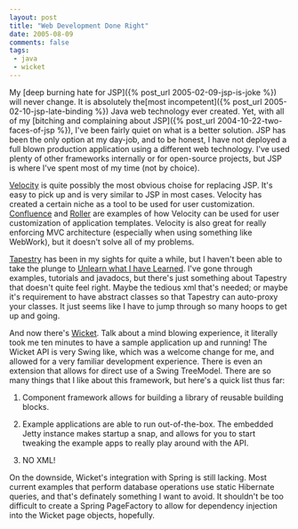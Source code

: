 ```yaml
---
layout: post
title: "Web Development Done Right"
date: 2005-08-09
comments: false
tags:
 - java
 - wicket
---
```


My [deep burning hate for JSP]({% post_url 2005-02-09-jsp-is-joke %}) will never change. It is absolutely the[most incompetent]({% post_url 2005-02-10-jsp-late-binding %}) Java web technology ever created. Yet, with all of my [bitching and complaining about JSP]({% post_url 2004-10-22-two-faces-of-jsp %}), I've been fairly quiet on what is a better solution. JSP has been the only option at my day-job, and to be honest, I have not deployed a full blown production application using a different web technology. I've used plenty of other frameworks internally or for open-source projects, but JSP is where I've spent most of my time (not by choice).



[Velocity](http://jakarta.apache.org/velocity) is quite possibly the most obvious choise for replacing JSP. It's easy to pick up and is very similar to JSP in most cases. Velocity has created a certain niche as a tool to be used for user customization. [Confluence](http://atlassian.com/software/confluence/) and [Roller](http://www.rollerweblogger.org/page/project) are examples of how Velocity can be used for user customization of application templates. Velocity is also great for really enforcing MVC architecture (especially when using something like WebWork), but it doesn't solve all of my problems.



[Tapestry](http://jakarta.apache.org/tapestry/) has been in my sights for quite a while, but I haven't been able to take the plunge to [Unlearn what I have Learned](http://en.wikiquote.org/wiki/Yoda). I've gone through examples, tutorials and javadocs, but there's just something about Tapestry that doesn't quite feel right. Maybe the tedious xml that's needed; or maybe it's requirement to have abstract classes so that Tapestry can auto-proxy your classes. It just seems like I have to jump through so many hoops to get up and going.



And now there's [Wicket](http://wicket.sf.net). Talk about a mind blowing experience, it literally took me ten minutes to have a sample application up and running! The Wicket API is very Swing like, which was a welcome change for me, and allowed for a very familiar development experience. There is even an extension that allows for direct use of a Swing TreeModel. There are so many things that I like about this framework, but here's a quick list thus far:



  1. Component framework allows for building a library of reusable building blocks.


  2. Example applications are able to run out-of-the-box. The embedded Jetty instance makes startup a snap, and allows for you to start tweaking the example apps to really play around with the API.


  3. NO XML!





On the downside, Wicket's integration with Spring is still lacking. Most current examples that perform database operations use static Hibernate queries, and that's definately something I want to avoid. It shouldn't be too difficult to create a Spring PageFactory to allow for dependency injection into the Wicket page objects, hopefully.

